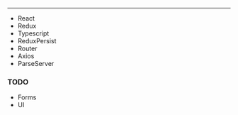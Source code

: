
---

- React
- Redux
- Typescript
- ReduxPersist
- Router
- Axios
- ParseServer

### TODO
- Forms
- UI